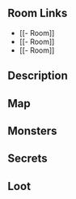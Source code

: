 ## Room Links

*  [[- Room]]
*  [[- Room]]
*  [[- Room]]
## Description

## Map

## Monsters

## Secrets

## Loot
